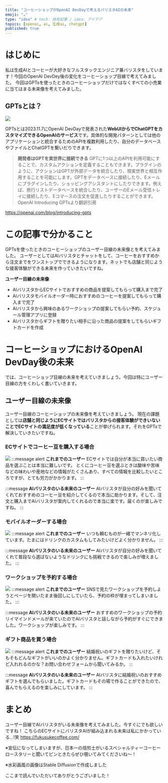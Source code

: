 ```yaml
---
title: "コーヒーショップがOpenAI DevDayで考えるバリスタAIの未来"
emoji: "☕"
type: "idea" # tech: 技術記事 / idea: アイデア
topics: [openai, ai, 生成ai, chatgpt]
published: true
---
```


# はじめに
私は生成AIとコーヒーが大好きなフルスタックエンジニア兼バリスタをしています！今回のOpenAI DevDey後の変化をコーヒーショップ目線で考えてみました。
今回はGPTsを使ったときのコーヒーショップだけではなくすべての小売業に当てはまる未来像を考えてみました。

## GPTsとは？
![](https://storage.googleapis.com/zenn-user-upload/4e34e15d23f5-20231107.png)

GPTsとは2023.11.7にOpenAI DevDayで発表された**WebUIからでChatGPTをカスタマイズできるOpenAIのサービス**です。具体的な開発パターンとしては他のアプリケーションと統合するためのAPIを複数利用したり、自分のデータベースやファイルとChatGPTを繋いだりできます。

>**開発者はGPTを実世界に接続できる**
GPTに1つ以上のAPIを利用可能にすることで、カスタムアクションを定義することもできます。プラグインのように、アクションはGPTが外部データを統合したり、現実世界と相互作用することを可能にします。GPTをデータベースに接続したり、Eメールにプラグインしたり、ショッピングアシスタントにしたりできます。例えば、旅行リストデータベースを統合したり、ユーザーのEメール受信トレイに接続したり、Eコマースの注文を促進したりすることができます。
OpenAI Introducing GPTsより翻訳引用

https://openai.com/blog/introducing-gpts


# この記事で分かること
GPTsを使ったときのコーヒーショップのユーザー目線の未来像とを考えてみました。
ユーザーとしてはAIバリスタとチャットをして、コーヒーをおすすめから注文までをワンストップでできるようになります。ネットでも店舗と同じような接客体験ができる未来を作っていきたいですね。

**ユーザー目線の未来像**
- AIバリスタからECサイトでおすすめの商品を提案してもらって購入まで完了
- AIバリスタモバイルオーダー時におすすめのコーヒーを提案してもらって購入まで完了
- AIバリスタから興味のあるワークショップの提案してもらい予約、スケジュール管理アプリに登録
- AIバリスタからギフトを贈りたい相手に沿った商品の提案をしてもらいギフトカードを作成

# コーヒーショップにおけるOpenAI DevDay後の未来
では、コーヒーショップ目線の未来を考えていきましょう。今回は特にユーザー目線の方をくわしく書いていきます。

## ユーザー目線の未来像
ユーザー目線のコーヒーショップの未来像を考えていきましょう。
現在の課題としては**店舗と同じようにECサイトではバリスタからの接客体験ができいないことでECサイトの満足度が低くなっている**ことが挙げられます。それをGPTsで解決していきたいですね。

### ECサイトでコーヒー豆を購入する場合
![](https://storage.googleapis.com/zenn-user-upload/51aab00fa825-20231107.png)
:::message alert
**これまでのユーザー**
ECサイトでは自分が本当に買いたい商品を選ぶことは本当に難しいです。
とくにコーヒー豆を選ぶときは酸味や苦味などの味わいや産地などの情報がたくさんあり、すべての情報を比較したいところですが、とても労力がかかります。
:::

:::message
**AIバリスタのいる未来のユーザー**
AIバリスタが自分の好みを聞いてくれておすすめのコーヒー豆を紹介してくるので本当に助かります。そして、注文と購入までAIバリスタが案内してくれるので本当に楽です。届くのが楽しみですね。
:::

### モバイルオーダーする場合
![](https://storage.googleapis.com/zenn-user-upload/7be9324b2176-20231107.png)
:::message alert
**これまでのユーザー**
いつも頼むものが一緒でマンネリ化しています。たまにはドリンクのカスタムもしてみたいけどよく分かりません。
:::

:::message
**AIバリスタのいる未来のユーザー**
AIバリスタが自分の好みを聞いてくれて普段なら選ばないようなドリンクにも挑戦できるので楽しみが増えました。
:::

### ワークショップを予約する場合
![](https://storage.googleapis.com/zenn-user-upload/4f2ff2bd5636-20231107.png)
:::message alert
**これまでのユーザー**
SNSで見たワークショップを予約しようとページを開いたまま後回しにしていたら、予約の枠が埋まってしまいました。
:::

:::message
**AIバリスタのいる未来のユーザー**
おすすめのワークショップの予約リイマインドメールが来ていたのでAIバリスタと話しながら予約がすぐにできました。ワークショップが楽しみです。
:::

### ギフト商品を買う場合
![](https://storage.googleapis.com/zenn-user-upload/4ce737b1044f-20231107.png)
:::message alert
**これまでのユーザー**
結婚祝いのギフトを贈りたいけど、そもそもどんなギフトがいいのかよく分かりません。ギフトカードも入れたいけれど入れれるのかな？お問い合わせフォームから聞いてみるか。
:::

:::message
**AIバリスタのいる未来のユーザー**
AIバリスタに結婚祝いのおすすめギフトを選んでもらいました。ギフトカードもその場で作ることができたので、喜んでもらえるのを楽しみにしています。
:::


# まとめ
ユーザー目線でAIバリスタがいる未来像を考えてみました。今すぐにでも欲しいですね！
こちらのECサイトにバリスタAIが組み込まれる未来は私にかかっている...!笑
https://fukusukecoffee.com/

※宣伝になってしまいますが、日本一の焙煎士がいるスペシャルティーコーヒーロースタリーと聞いてピンときたらぜひ覗いてみてくださいね～！

※水彩画風の画像はStable Diffusionで作成しました

ここまで読んでいただいてありがとうございました！